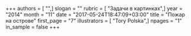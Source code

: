+++
authors = [ "",]
slogan = ""
rubric = [ "Задачи в картинках",]
year = "2014"
month = "11"
date = "2017-05-24T18:47:09+03:00"
title = "Пожар на острове"
first_page = "7"
illustrators = [ "Tory Polska",]
npages = "1"
in_sample = false
+++
